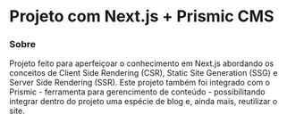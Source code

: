 # Projeto com Next.js + Prismic CMS

### Sobre
Projeto feito para aperfeiçoar o conhecimento em Next.js abordando os conceitos de Client Side Rendering (CSR), Static Site Generation (SSG) e Server Side Rendering (SSR). Este projeto também foi integrado com o <a hreft='https://prismic.io'>Prismic</a> - ferramenta para gerencimento de conteúdo - possibilitando integrar dentro do projeto uma espécie de blog e, ainda mais, reutilizar o site.
